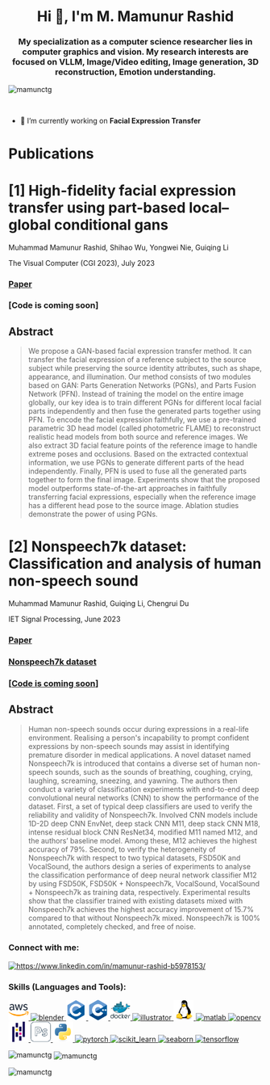 <h1 align="center">Hi 👋, I'm M. Mamunur Rashid</h1>
<h3 align="center">My specialization as a computer science researcher lies in computer graphics and vision. My research interests are focused on VLLM, Image/Video editing, Image generation, 3D reconstruction, Emotion understanding.</h3>

<p align="left"> <img src="https://komarev.com/ghpvc/?username=mamunctg&label=Profile%20views&color=0e75b6&style=flat" alt="mamunctg" /> </p>

<p align="left"> <a href="https://twitter.com/" target="blank"><img src="https://img.shields.io/twitter/follow/?logo=twitter&style=for-the-badge" alt="" /></a> </p>

- 🔭 I’m currently working on **Facial Expression Transfer**
 
# Publications

# [1] High-fidelity facial expression transfer using part-based local–global conditional gans
Muhammad Mamunur Rashid, Shihao Wu, Yongwei Nie, Guiqing Li

The Visual Computer (CGI 2023), July 2023

### [Paper](https://doi.org/10.1007/s00371-023-03035-1) 
### [Code is coming soon]

## Abstract
> We propose a GAN-based facial expression transfer method. It can transfer the facial expression of a reference subject to the source subject while preserving the source identity attributes, such as shape, appearance, and illumination. Our method consists of two modules based on GAN: Parts Generation Networks (PGNs), and Parts Fusion Network (PFN). Instead of training the model on the entire image globally, our key idea is to train different PGNs for different local facial parts independently and then fuse the generated parts together using PFN. To encode the facial expression faithfully, we use a pre-trained parametric 3D head model (called photometric FLAME) to reconstruct realistic head models from both source and reference images. We also extract 3D facial feature points of the reference image to handle extreme poses and occlusions. Based on the extracted contextual information, we use PGNs to generate different parts of the head independently. Finally, PFN is used to fuse all the generated parts together to form the final image. Experiments show that the proposed model outperforms state-of-the-art approaches in faithfully transferring facial expressions, especially when the reference image has a different head pose to the source image. Ablation studies demonstrate the power of using PGNs.


# [2] Nonspeech7k dataset: Classification and analysis of human non-speech sound
 
 Muhammad Mamunur Rashid, Guiqing Li, Chengrui Du
 
 IET Signal Processing, June 2023
 
### [Paper](https://doi.org/10.1049/sil2.12233) 

### [Nonspeech7k dataset](https://zenodo.org/record/6967442)

### [[Code is coming soon](https://github.com/mamunctg/nonspeech-sound-classification)]

## Abstract
> Human non-speech sounds occur during expressions in a real-life environment. Realising a person's incapability to prompt confident expressions by non-speech sounds may assist in identifying premature disorder in medical applications. A novel dataset named Nonspeech7k is introduced that contains a diverse set of human non-speech sounds, such as the sounds of breathing, coughing, crying, laughing, screaming, sneezing, and yawning. The authors then conduct a variety of classification experiments with end-to-end deep convolutional neural networks (CNN) to show the performance of the dataset. First, a set of typical deep classifiers are used to verify the reliability and validity of Nonspeech7k. Involved CNN models include 1D-2D deep CNN EnvNet, deep stack CNN M11, deep stack CNN M18, intense residual block CNN ResNet34, modified M11 named M12, and the authors’ baseline model. Among these, M12 achieves the highest accuracy of 79%. Second, to verify the heterogeneity of Nonspeech7k with respect to two typical datasets, FSD50K and VocalSound, the authors design a series of experiments to analyse the classification performance of deep neural network classifier M12 by using FSD50K, FSD50K + Nonspeech7k, VocalSound, VocalSound + Nonspeech7k as training data, respectively. Experimental results show that the classifier trained with existing datasets mixed with Nonspeech7k achieves the highest accuracy improvement of 15.7% compared to that without Nonspeech7k mixed. Nonspeech7k is 100% annotated, completely checked, and free of noise. 



<h3 align="left">Connect with me:</h3>
<p align="left">
<a href="https://linkedin.com/in/https://www.linkedin.com/in/mamunur-rashid-b5978153/" target="blank"><img align="center" src="https://raw.githubusercontent.com/rahuldkjain/github-profile-readme-generator/master/src/images/icons/Social/linked-in-alt.svg" alt="https://www.linkedin.com/in/mamunur-rashid-b5978153/" height="30" width="40" /></a>
</p>
<h3 align="left">Skills (Languages and Tools):</h3>
<p align="left"> <a href="https://aws.amazon.com" target="_blank" rel="noreferrer"> <img src="https://raw.githubusercontent.com/devicons/devicon/master/icons/amazonwebservices/amazonwebservices-original-wordmark.svg" alt="aws" width="40" height="40"/> </a> <a href="https://www.blender.org/" target="_blank" rel="noreferrer"> <img src="https://download.blender.org/branding/community/blender_community_badge_white.svg" alt="blender" width="40" height="40"/> </a> <a href="https://www.cprogramming.com/" target="_blank" rel="noreferrer"> <img src="https://raw.githubusercontent.com/devicons/devicon/master/icons/c/c-original.svg" alt="c" width="40" height="40"/> </a> <a href="https://www.w3schools.com/cpp/" target="_blank" rel="noreferrer"> <img src="https://raw.githubusercontent.com/devicons/devicon/master/icons/cplusplus/cplusplus-original.svg" alt="cplusplus" width="40" height="40"/> </a> <a href="https://www.docker.com/" target="_blank" rel="noreferrer"> <img src="https://raw.githubusercontent.com/devicons/devicon/master/icons/docker/docker-original-wordmark.svg" alt="docker" width="40" height="40"/> </a> <a href="https://www.adobe.com/in/products/illustrator.html" target="_blank" rel="noreferrer"> <img src="https://www.vectorlogo.zone/logos/adobe_illustrator/adobe_illustrator-icon.svg" alt="illustrator" width="40" height="40"/> </a> <a href="https://www.linux.org/" target="_blank" rel="noreferrer"> <img src="https://raw.githubusercontent.com/devicons/devicon/master/icons/linux/linux-original.svg" alt="linux" width="40" height="40"/> </a> <a href="https://www.mathworks.com/" target="_blank" rel="noreferrer"> <img src="https://upload.wikimedia.org/wikipedia/commons/2/21/Matlab_Logo.png" alt="matlab" width="40" height="40"/> </a> <a href="https://opencv.org/" target="_blank" rel="noreferrer"> <img src="https://www.vectorlogo.zone/logos/opencv/opencv-icon.svg" alt="opencv" width="40" height="40"/> </a> <a href="https://pandas.pydata.org/" target="_blank" rel="noreferrer"> <img src="https://raw.githubusercontent.com/devicons/devicon/2ae2a900d2f041da66e950e4d48052658d850630/icons/pandas/pandas-original.svg" alt="pandas" width="40" height="40"/> </a> <a href="https://www.photoshop.com/en" target="_blank" rel="noreferrer"> <img src="https://raw.githubusercontent.com/devicons/devicon/master/icons/photoshop/photoshop-line.svg" alt="photoshop" width="40" height="40"/> </a> <a href="https://www.python.org" target="_blank" rel="noreferrer"> <img src="https://raw.githubusercontent.com/devicons/devicon/master/icons/python/python-original.svg" alt="python" width="40" height="40"/> </a> <a href="https://pytorch.org/" target="_blank" rel="noreferrer"> <img src="https://www.vectorlogo.zone/logos/pytorch/pytorch-icon.svg" alt="pytorch" width="40" height="40"/> </a> <a href="https://scikit-learn.org/" target="_blank" rel="noreferrer"> <img src="https://upload.wikimedia.org/wikipedia/commons/0/05/Scikit_learn_logo_small.svg" alt="scikit_learn" width="40" height="40"/> </a> <a href="https://seaborn.pydata.org/" target="_blank" rel="noreferrer"> <img src="https://seaborn.pydata.org/_images/logo-mark-lightbg.svg" alt="seaborn" width="40" height="40"/> </a> <a href="https://www.tensorflow.org" target="_blank" rel="noreferrer"> <img src="https://www.vectorlogo.zone/logos/tensorflow/tensorflow-icon.svg" alt="tensorflow" width="40" height="40"/> </a> </p>

<p><img align="left" src="https://github-readme-stats.vercel.app/api/top-langs?username=mamunctg&show_icons=true&locale=en&layout=compact" alt="mamunctg" /></p>

<p>&nbsp;<img align="center" src="https://github-readme-stats.vercel.app/api?username=mamunctg&show_icons=true&locale=en" alt="mamunctg" /></p>

<p><img align="center" src="https://github-readme-streak-stats.herokuapp.com/?user=mamunctg&" alt="mamunctg" /></p>
